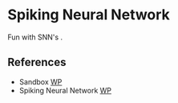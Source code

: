 # Spiking Neural Network

Fun with SNN's .

## References

* Sandbox [WP](https://en.wikipedia.org/wiki/Sandbox_(software_development))
* Spiking Neural Network [WP](https://en.wikipedia.org/wiki/Spiking_neural_network)